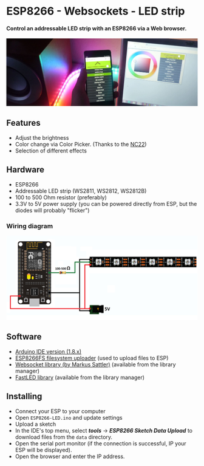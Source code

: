 # ESP8266 - Websockets - LED strip

#### Control an addressable LED strip with an ESP8266 via a Web browser.
![prev](images/web-app.jpg)

## Features
 - Adjust the brightness
 - Color change via Color Picker. (Thanks to the [NC22](https://github.com/NC22/HTML5-Color-Picker))
 - Selection of different effects

## Hardware
- ESP8266
- Addressable LED strip (WS2811, WS2812, WS2812B)
- 100 to 500 Ohm resistor (preferably)
- 3.3V to 5V power supply (you can be powered directly from ESP, but the diodes will probably "flicker")

### Wiring diagram
![scheme](images/wiring-diagram.jpg)

## Software
- [Arduino IDE version (1.8.x)](https://www.arduino.cc/en/software)
- [ESP8266FS filesystem uploader](https://github.com/esp8266/arduino-esp8266fs-plugin) (used to upload files to ESP)
- [Websocket library (by Markus Sattler)](https://github.com/Links2004/arduinoWebSockets) (available from the library manager)
- [FastLED library](https://github.com/FastLED/FastLED) (available from the library manager)

## Installing
- Connect your ESP to your computer
- Open `ESP8266-LED.ino` and update settings
- Upload a sketch
- In the IDE's top menu, select ***tools*** -> ***ESP8266 Sketch Data Upload*** to download files from the `data` directory.
- Open the serial port monitor (if the connection is successful, IP your ESP will be displayed).
- Open the browser and enter the IP address.